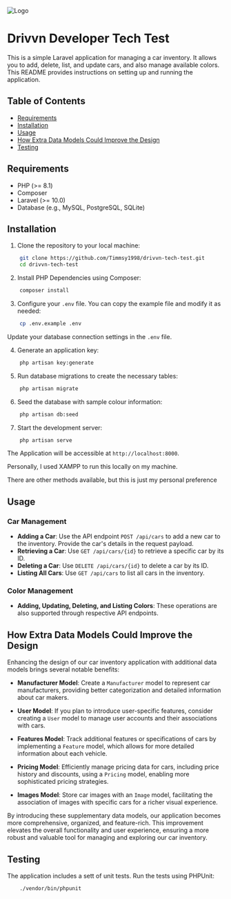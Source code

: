 
![Logo](https://camo.githubusercontent.com/bc96fa3c2d0e2a3690404219a841c1705a7aae0cc05d4ee2e7fa138836067bc9/68747470733a2f2f692e696d6775722e636f6d2f7461534c70594d2e706e67)


# Drivvn Developer Tech Test

This is a simple Laravel application for managing a car inventory. It allows you to add, delete, list, and update cars, and also manage available colors. This README provides instructions on setting up and running the application.



## Table of Contents

- [Requirements](#requirements)
- [Installation](#installation)
- [Usage](#usage)
- [How Extra Data Models Could Improve the Design](#how-extra-data-models-could-improve-the-design)
- [Testing](#testing)
## Requirements

- PHP (>= 8.1)
- Composer
- Laravel (>= 10.0)
- Database (e.g., MySQL, PostgreSQL, SQLite)
## Installation

1. Clone the repository to your local machine:

```bash
    git clone https://github.com/Timmsy1998/drivvn-tech-test.git
    cd drivvn-tech-test
```

2. Install PHP Dependencies using Composer:

```bash
    composer install
```

3. Configure your `.env` file. You can copy the example file and modify it as needed:

```bash
    cp .env.example .env
```
Update your database connection settings in the `.env` file.

4. Generate an application key:

```bash
    php artisan key:generate
```

5. Run database migrations to create the necessary tables:

```bash
    php artisan migrate
```

6. Seed the database with sample colour information:

```bash
    php artisan db:seed
```

7. Start the development server:

```bash
    php artisan serve
```
The Application will be accessible at `http://localhost:8000`.



Personally, I used XAMPP to run this locally on my machine.

There are other methods available, but this is just my personal preference
## Usage

### Car Management

- **Adding a Car**: Use the API endpoint `POST /api/cars` to add a new car to the inventory. Provide the car's details in the request payload.
- **Retrieving a Car**: Use `GET /api/cars/{id}` to retrieve a specific car by its ID.
- **Deleting a Car**: Use `DELETE /api/cars/{id}` to delete a car by its ID.
- **Listing All Cars**: Use `GET /api/cars` to list all cars in the inventory.

### Color Management

- **Adding, Updating, Deleting, and Listing Colors**: These operations are also supported through respective API endpoints.

## How Extra Data Models Could Improve the Design

Enhancing the design of our car inventory application with additional data models brings several notable benefits:

- **Manufacturer Model**: Create a `Manufacturer` model to represent car manufacturers, providing better categorization and detailed information about car makers.

- **User Model**: If you plan to introduce user-specific features, consider creating a `User` model to manage user accounts and their associations with cars.

- **Features Model**: Track additional features or specifications of cars by implementing a `Feature` model, which allows for more detailed information about each vehicle.

- **Pricing Model**: Efficiently manage pricing data for cars, including price history and discounts, using a `Pricing` model, enabling more sophisticated pricing strategies.

- **Images Model**: Store car images with an `Image` model, facilitating the association of images with specific cars for a richer visual experience.

By introducing these supplementary data models, our application becomes more comprehensive, organized, and feature-rich. This improvement elevates the overall functionality and user experience, ensuring a more robust and valuable tool for managing and exploring our car inventory.
## Testing

The application includes a sett of unit tests. Run the tests using PHPUnit:

```bash
    ./vendor/bin/phpunit
```

